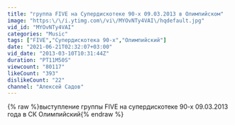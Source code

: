 ```yaml
---
title: "группа FIVE на Супердискотеке 90-х 09.03.2013 в Олимпийском"
image: "https:\/\/i.ytimg.com\/vi\/MYOvNTy4VAI\/hqdefault.jpg"
vid_id: "MYOvNTy4VAI"
categories: "Music"
tags: ["FIVE","Супердискотека 90-х","Олимпийский"]
date: "2021-06-21T02:32:07+03:00"
vid_date: "2013-03-10T10:31:44Z"
duration: "PT11M50S"
viewcount: "80117"
likeCount: "393"
dislikeCount: "22"
channel: "Алексей Садов"
---
```

{% raw %}выступление группы FIVE на супердискотеке 90-х 09.03.2013 года в СК Олимпийский{% endraw %}
